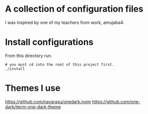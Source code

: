 # A collection of configuration files

I was inspired by one of my teachers from work, amujaba4.

# Install configurations

From this directory run.

```shell
# you must cd into the root of this project first.
./install
```

# Themes I use

https://github.com/navarasu/onedark.nvim
https://github.com/one-dark/iterm-one-dark-theme
